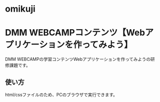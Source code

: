 # omikuji
# DMM WEBCAMPコンテンツ【Webアプリケーションを作ってみよう】
DMM WEBCAMPの学習コンテンツWebアプリケーションを作ってみようの研修課題です。
## 使い方
html/cssファイルのため、PCのブラウザで実行できます。
